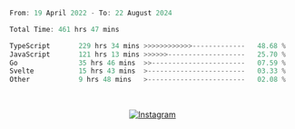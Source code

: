 <!--START_SECTION:waka-->

```c#
From: 19 April 2022 - To: 22 August 2024

Total Time: 461 hrs 47 mins

TypeScript       229 hrs 34 mins >>>>>>>>>>>>-------------   48.68 %
JavaScript       121 hrs 13 mins >>>>>>-------------------   25.70 %
Go               35 hrs 46 mins  >>-----------------------   07.59 %
Svelte           15 hrs 43 mins  >------------------------   03.33 %
Other            9 hrs 48 mins   >------------------------   02.08 %
```

<!--END_SECTION:waka-->


<!-- &nbsp;<div align="center">
  [![Spotify](https://supakorn-spotify.vercel.app/api/spotify?background_color=0d1117&border_color=ffffff)](https://open.spotify.com/user/314ljfgc3h2e3vrqtbm3tq35t5zq?si=f93b8de147494e3a)  
</div>
-->

&nbsp;<div align="center">
  [![Instagram](https://img.shields.io/badge/Instagram-E4405F?style=for-the-badge&logo=instagram&logoColor=white)](https://www.instagram.com/supakornigm/)
</div>


